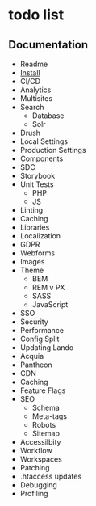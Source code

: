 # todo list

## Documentation

- Readme
- [Install](install.md)
- CI/CD
- Analytics
- Multisites
- Search
  - Database
  - Solr
- Drush
- Local Settings
- Production Settings
- Components
- SDC
- Storybook
- Unit Tests
  - PHP
  - JS
- Linting
- Caching
- Libraries
- Localization
- GDPR
- Webforms
- Images
- Theme
  - BEM
  - REM v PX
  - SASS
  - JavaScript
- SSO
- Security
- Performance
- Config Split
- Updating Lando
- Acquia
- Pantheon
- CDN
- Caching
- Feature Flags
- SEO
  - Schema
  - Meta-tags
  - Robots
  - Sitemap
- Accessilbity
- Workflow
- Workspaces
- Patching
- .htaccess updates
- Debugging
- Profiling

